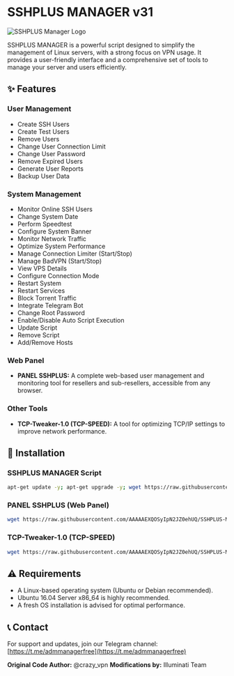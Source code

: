 # SSHPLUS MANAGER v31

![SSHPLUS Manager Logo](https://github.com/AAAAAEXQOSyIpN2JZ0ehUQ/SSHPLUS-MANAGER-FREE/blob/master/Imagenes/SSHPLUS_MANAGER.jpg)

SSHPLUS MANAGER is a powerful script designed to simplify the management of Linux servers, with a strong focus on VPN usage. It provides a user-friendly interface and a comprehensive set of tools to manage your server and users efficiently.

## ✨ Features

### User Management
*   Create SSH Users
*   Create Test Users
*   Remove Users
*   Change User Connection Limit
*   Change User Password
*   Remove Expired Users
*   Generate User Reports
*   Backup User Data

### System Management
*   Monitor Online SSH Users
*   Change System Date
*   Perform Speedtest
*   Configure System Banner
*   Monitor Network Traffic
*   Optimize System Performance
*   Manage Connection Limiter (Start/Stop)
*   Manage BadVPN (Start/Stop)
*   View VPS Details
*   Configure Connection Mode
*   Restart System
*   Restart Services
*   Block Torrent Traffic
*   Integrate Telegram Bot
*   Change Root Password
*   Enable/Disable Auto Script Execution
*   Update Script
*   Remove Script
*   Add/Remove Hosts

### Web Panel
*   **PANEL SSHPLUS:** A complete web-based user management and monitoring tool for resellers and sub-resellers, accessible from any browser.

### Other Tools
*   **TCP-Tweaker-1.0 (TCP-SPEED):** A tool for optimizing TCP/IP settings to improve network performance.

## 🚀 Installation

### SSHPLUS MANAGER Script
```bash
apt-get update -y; apt-get upgrade -y; wget https://raw.githubusercontent.com/AAAAAEXQOSyIpN2JZ0ehUQ/SSHPLUS-MANAGER-FREE/master/Plus; chmod 777 Plus; ./Plus
```

### PANEL SSHPLUS (Web Panel)
```bash
wget https://raw.githubusercontent.com/AAAAAEXQOSyIpN2JZ0ehUQ/SSHPLUS-MANAGER-FREE/master/Install/Panel_Web/Panelweb.sh; chmod +x Panelweb.sh; ./Panelweb.sh
```

### TCP-Tweaker-1.0 (TCP-SPEED)
```bash
wget https://raw.githubusercontent.com/AAAAAEXQOSyIpN2JZ0ehUQ/SSHPLUS-MANAGER-FREE/master/Install/tcptweaker.sh; chmod +x tcptweaker.sh; ./tcptweaker.sh
```

## ⚠️ Requirements

*   A Linux-based operating system (Ubuntu or Debian recommended).
*   Ubuntu 16.04 Server x86_64 is highly recommended.
*   A fresh OS installation is advised for optimal performance.


## 📞 Contact

For support and updates, join our Telegram channel:
[https://t.me/admmanagerfree](https://t.me/admmanagerfree)

**Original Code Author:** @crazy_vpn
**Modifications by:** Illuminati Team